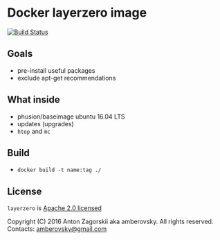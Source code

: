 # Docker layerzero image

[![Build Status](https://travis-ci.org/amberovsky/layerzero.svg?branch=master)](https://travis-ci.org/amberovsky/layerzero)

## Goals
-   pre-install useful packages
-   exclude apt-get recommendations

## What inside
-   phusion/baseimage ubuntu 16.04 LTS
-   updates (upgrades)
-   `htop` and `mc`

## Build
-   `docker build -t name:tag ./`

## License

`layerzero` is [Apache 2.0 licensed](/LICENSE)

Copyright (C) 2016 Anton Zagorskii aka amberovsky.
All rights reserved. Contacts: <amberovsky@gmail.com> 